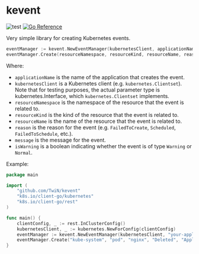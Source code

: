 # kevent
![test](https://github.com/TwiN/kevent/actions/workflows/test.yml/badge.svg)
[![Go Reference](https://pkg.go.dev/badge/github.com/TwiN/kevent.svg)](https://pkg.go.dev/github.com/TwiN/kevent)

Very simple library for creating Kubernetes events.

```go
eventManager := kevent.NewEventManager(kubernetesClient, applicationName)
eventManager.Create(resourceNamespace, resourceKind, resourceName, reason, message, isWarning)
```
Where:
- `applicationName` is the name of the application that creates the event.
- `kubernetesClient` is a Kubernetes client (e.g. `kubernetes.Clientset`). Note that for testing purposes, the actual parameter type is kubernetes.Interface, which `kubernetes.Clientset` implements.
- `resourceNamespace` is the namespace of the resource that the event is related to.
- `resourceKind` is the kind of the resource that the event is related to.
- `resourceName` is the name of the resource that the event is related to.
- `reason` is the reason for the event (e.g. `FailedToCreate`, `Scheduled`, `FailedToSchedule`, etc.).
- `message` is the message for the event.
- `isWarning` is a boolean indicating whether the event is of type `Warning` or `Normal`.

Example:
```go
package main

import (
    "github.com/TwiN/kevent"
    "k8s.io/client-go/kubernetes"
    "k8s.io/client-go/rest"
)

func main() {
    clientConfig, _ := rest.InClusterConfig()
    kubernetesClient, _ := kubernetes.NewForConfig(clientConfig)
    eventManager := kevent.NewEventManager(kubernetesClient, "your-application-name")
    eventManager.Create("kube-system", "pod", "nginx", "Deleted", "Application was unstable", true)
}
```
